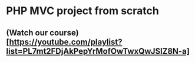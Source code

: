 # PHP MVC project from scratch

## (Watch our course)[https://youtube.com/playlist?list=PL7mt2FDjAkPepYrMofOwTwxQwJSlZ8N-a]
